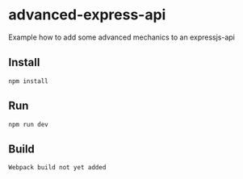 # advanced-express-api
Example how to add some advanced mechanics to an expressjs-api

## Install
```
npm install
```
## Run
```
npm run dev
```
## Build
```
Webpack build not yet added
```
